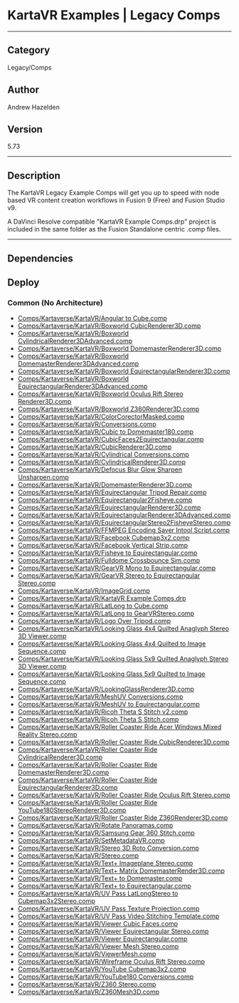 # KartaVR Examples | Legacy Comps
___

## Category
Legacy/Comps

## Author
Andrew Hazelden

## Version
5.73

___

## Description
<p>The KartaVR Legacy Example Comps will get you up to speed with node based VR content creation workflows in Fusion 9 (Free) and Fusion Studio v9.</p>
<p>A DaVinci Resolve compatible "KartaVR Example Comps.drp" project is included in the same folder as the Fusion Standalone centric .comp files.</p>

___

## Dependencies

## Deploy

### Common (No Architecture)

<ul>
<li><a href="https://gitlab.com/WeSuckLess/Reactor/-/blob/master/Atoms/com.AndrewHazelden.KartaVR.Comps/Comps/Kartaverse/KartaVR/Angular to Cube.comp?ref_type=heads">Comps/Kartaverse/KartaVR/Angular to Cube.comp</a></li>
<li><a href="https://gitlab.com/WeSuckLess/Reactor/-/blob/master/Atoms/com.AndrewHazelden.KartaVR.Comps/Comps/Kartaverse/KartaVR/Boxworld CubicRenderer3D.comp?ref_type=heads">Comps/Kartaverse/KartaVR/Boxworld CubicRenderer3D.comp</a></li>
<li><a href="https://gitlab.com/WeSuckLess/Reactor/-/blob/master/Atoms/com.AndrewHazelden.KartaVR.Comps/Comps/Kartaverse/KartaVR/Boxworld CylindricalRenderer3DAdvanced.comp?ref_type=heads">Comps/Kartaverse/KartaVR/Boxworld CylindricalRenderer3DAdvanced.comp</a></li>
<li><a href="https://gitlab.com/WeSuckLess/Reactor/-/blob/master/Atoms/com.AndrewHazelden.KartaVR.Comps/Comps/Kartaverse/KartaVR/Boxworld DomemasterRenderer3D.comp?ref_type=heads">Comps/Kartaverse/KartaVR/Boxworld DomemasterRenderer3D.comp</a></li>
<li><a href="https://gitlab.com/WeSuckLess/Reactor/-/blob/master/Atoms/com.AndrewHazelden.KartaVR.Comps/Comps/Kartaverse/KartaVR/Boxworld DomemasterRenderer3DAdvanced.comp?ref_type=heads">Comps/Kartaverse/KartaVR/Boxworld DomemasterRenderer3DAdvanced.comp</a></li>
<li><a href="https://gitlab.com/WeSuckLess/Reactor/-/blob/master/Atoms/com.AndrewHazelden.KartaVR.Comps/Comps/Kartaverse/KartaVR/Boxworld EquirectangularRenderer3D.comp?ref_type=heads">Comps/Kartaverse/KartaVR/Boxworld EquirectangularRenderer3D.comp</a></li>
<li><a href="https://gitlab.com/WeSuckLess/Reactor/-/blob/master/Atoms/com.AndrewHazelden.KartaVR.Comps/Comps/Kartaverse/KartaVR/Boxworld EquirectangularRenderer3DAdvanced.comp?ref_type=heads">Comps/Kartaverse/KartaVR/Boxworld EquirectangularRenderer3DAdvanced.comp</a></li>
<li><a href="https://gitlab.com/WeSuckLess/Reactor/-/blob/master/Atoms/com.AndrewHazelden.KartaVR.Comps/Comps/Kartaverse/KartaVR/Boxworld Oculus Rift Stereo Renderer3D.comp?ref_type=heads">Comps/Kartaverse/KartaVR/Boxworld Oculus Rift Stereo Renderer3D.comp</a></li>
<li><a href="https://gitlab.com/WeSuckLess/Reactor/-/blob/master/Atoms/com.AndrewHazelden.KartaVR.Comps/Comps/Kartaverse/KartaVR/Boxworld Z360Renderer3D.comp?ref_type=heads">Comps/Kartaverse/KartaVR/Boxworld Z360Renderer3D.comp</a></li>
<li><a href="https://gitlab.com/WeSuckLess/Reactor/-/blob/master/Atoms/com.AndrewHazelden.KartaVR.Comps/Comps/Kartaverse/KartaVR/ColorCorectorMasked.comp?ref_type=heads">Comps/Kartaverse/KartaVR/ColorCorectorMasked.comp</a></li>
<li><a href="https://gitlab.com/WeSuckLess/Reactor/-/blob/master/Atoms/com.AndrewHazelden.KartaVR.Comps/Comps/Kartaverse/KartaVR/Conversions.comp?ref_type=heads">Comps/Kartaverse/KartaVR/Conversions.comp</a></li>
<li><a href="https://gitlab.com/WeSuckLess/Reactor/-/blob/master/Atoms/com.AndrewHazelden.KartaVR.Comps/Comps/Kartaverse/KartaVR/Cubic to Domemaster180.comp?ref_type=heads">Comps/Kartaverse/KartaVR/Cubic to Domemaster180.comp</a></li>
<li><a href="https://gitlab.com/WeSuckLess/Reactor/-/blob/master/Atoms/com.AndrewHazelden.KartaVR.Comps/Comps/Kartaverse/KartaVR/CubicFaces2Equirectangular.comp?ref_type=heads">Comps/Kartaverse/KartaVR/CubicFaces2Equirectangular.comp</a></li>
<li><a href="https://gitlab.com/WeSuckLess/Reactor/-/blob/master/Atoms/com.AndrewHazelden.KartaVR.Comps/Comps/Kartaverse/KartaVR/CubicRenderer3D.comp?ref_type=heads">Comps/Kartaverse/KartaVR/CubicRenderer3D.comp</a></li>
<li><a href="https://gitlab.com/WeSuckLess/Reactor/-/blob/master/Atoms/com.AndrewHazelden.KartaVR.Comps/Comps/Kartaverse/KartaVR/Cylindrical Conversions.comp?ref_type=heads">Comps/Kartaverse/KartaVR/Cylindrical Conversions.comp</a></li>
<li><a href="https://gitlab.com/WeSuckLess/Reactor/-/blob/master/Atoms/com.AndrewHazelden.KartaVR.Comps/Comps/Kartaverse/KartaVR/CylindricalRenderer3D.comp?ref_type=heads">Comps/Kartaverse/KartaVR/CylindricalRenderer3D.comp</a></li>
<li><a href="https://gitlab.com/WeSuckLess/Reactor/-/blob/master/Atoms/com.AndrewHazelden.KartaVR.Comps/Comps/Kartaverse/KartaVR/Defocus Blur Glow Sharpen Unsharpen.comp?ref_type=heads">Comps/Kartaverse/KartaVR/Defocus Blur Glow Sharpen Unsharpen.comp</a></li>
<li><a href="https://gitlab.com/WeSuckLess/Reactor/-/blob/master/Atoms/com.AndrewHazelden.KartaVR.Comps/Comps/Kartaverse/KartaVR/DomemasterRenderer3D.comp?ref_type=heads">Comps/Kartaverse/KartaVR/DomemasterRenderer3D.comp</a></li>
<li><a href="https://gitlab.com/WeSuckLess/Reactor/-/blob/master/Atoms/com.AndrewHazelden.KartaVR.Comps/Comps/Kartaverse/KartaVR/Equirectangular Tripod Repair.comp?ref_type=heads">Comps/Kartaverse/KartaVR/Equirectangular Tripod Repair.comp</a></li>
<li><a href="https://gitlab.com/WeSuckLess/Reactor/-/blob/master/Atoms/com.AndrewHazelden.KartaVR.Comps/Comps/Kartaverse/KartaVR/Equirectangular2Fisheye.comp?ref_type=heads">Comps/Kartaverse/KartaVR/Equirectangular2Fisheye.comp</a></li>
<li><a href="https://gitlab.com/WeSuckLess/Reactor/-/blob/master/Atoms/com.AndrewHazelden.KartaVR.Comps/Comps/Kartaverse/KartaVR/EquirectangularRenderer3D.comp?ref_type=heads">Comps/Kartaverse/KartaVR/EquirectangularRenderer3D.comp</a></li>
<li><a href="https://gitlab.com/WeSuckLess/Reactor/-/blob/master/Atoms/com.AndrewHazelden.KartaVR.Comps/Comps/Kartaverse/KartaVR/EquirectangularRenderer3DAdvanced.comp?ref_type=heads">Comps/Kartaverse/KartaVR/EquirectangularRenderer3DAdvanced.comp</a></li>
<li><a href="https://gitlab.com/WeSuckLess/Reactor/-/blob/master/Atoms/com.AndrewHazelden.KartaVR.Comps/Comps/Kartaverse/KartaVR/EquirectangularStereo2FisheyeStereo.comp?ref_type=heads">Comps/Kartaverse/KartaVR/EquirectangularStereo2FisheyeStereo.comp</a></li>
<li><a href="https://gitlab.com/WeSuckLess/Reactor/-/blob/master/Atoms/com.AndrewHazelden.KartaVR.Comps/Comps/Kartaverse/KartaVR/FFMPEG Encoding Saver Intool Script.comp?ref_type=heads">Comps/Kartaverse/KartaVR/FFMPEG Encoding Saver Intool Script.comp</a></li>
<li><a href="https://gitlab.com/WeSuckLess/Reactor/-/blob/master/Atoms/com.AndrewHazelden.KartaVR.Comps/Comps/Kartaverse/KartaVR/Facebook Cubemap3x2.comp?ref_type=heads">Comps/Kartaverse/KartaVR/Facebook Cubemap3x2.comp</a></li>
<li><a href="https://gitlab.com/WeSuckLess/Reactor/-/blob/master/Atoms/com.AndrewHazelden.KartaVR.Comps/Comps/Kartaverse/KartaVR/Facebook Vertical Strip.comp?ref_type=heads">Comps/Kartaverse/KartaVR/Facebook Vertical Strip.comp</a></li>
<li><a href="https://gitlab.com/WeSuckLess/Reactor/-/blob/master/Atoms/com.AndrewHazelden.KartaVR.Comps/Comps/Kartaverse/KartaVR/Fisheye to Equirectangular.comp?ref_type=heads">Comps/Kartaverse/KartaVR/Fisheye to Equirectangular.comp</a></li>
<li><a href="https://gitlab.com/WeSuckLess/Reactor/-/blob/master/Atoms/com.AndrewHazelden.KartaVR.Comps/Comps/Kartaverse/KartaVR/Fulldome Crossbounce Sim.comp?ref_type=heads">Comps/Kartaverse/KartaVR/Fulldome Crossbounce Sim.comp</a></li>
<li><a href="https://gitlab.com/WeSuckLess/Reactor/-/blob/master/Atoms/com.AndrewHazelden.KartaVR.Comps/Comps/Kartaverse/KartaVR/GearVR Mono to Equirectangular.comp?ref_type=heads">Comps/Kartaverse/KartaVR/GearVR Mono to Equirectangular.comp</a></li>
<li><a href="https://gitlab.com/WeSuckLess/Reactor/-/blob/master/Atoms/com.AndrewHazelden.KartaVR.Comps/Comps/Kartaverse/KartaVR/GearVR Stereo to Equirectangular Stereo.comp?ref_type=heads">Comps/Kartaverse/KartaVR/GearVR Stereo to Equirectangular Stereo.comp</a></li>
<li><a href="https://gitlab.com/WeSuckLess/Reactor/-/blob/master/Atoms/com.AndrewHazelden.KartaVR.Comps/Comps/Kartaverse/KartaVR/ImageGrid.comp?ref_type=heads">Comps/Kartaverse/KartaVR/ImageGrid.comp</a></li>
<li><a href="https://gitlab.com/WeSuckLess/Reactor/-/blob/master/Atoms/com.AndrewHazelden.KartaVR.Comps/Comps/Kartaverse/KartaVR/KartaVR Example Comps.drp?ref_type=heads">Comps/Kartaverse/KartaVR/KartaVR Example Comps.drp</a></li>
<li><a href="https://gitlab.com/WeSuckLess/Reactor/-/blob/master/Atoms/com.AndrewHazelden.KartaVR.Comps/Comps/Kartaverse/KartaVR/LatLong to Cube.comp?ref_type=heads">Comps/Kartaverse/KartaVR/LatLong to Cube.comp</a></li>
<li><a href="https://gitlab.com/WeSuckLess/Reactor/-/blob/master/Atoms/com.AndrewHazelden.KartaVR.Comps/Comps/Kartaverse/KartaVR/LatLong to GearVRStereo.comp?ref_type=heads">Comps/Kartaverse/KartaVR/LatLong to GearVRStereo.comp</a></li>
<li><a href="https://gitlab.com/WeSuckLess/Reactor/-/blob/master/Atoms/com.AndrewHazelden.KartaVR.Comps/Comps/Kartaverse/KartaVR/Logo Over Tripod.comp?ref_type=heads">Comps/Kartaverse/KartaVR/Logo Over Tripod.comp</a></li>
<li><a href="https://gitlab.com/WeSuckLess/Reactor/-/blob/master/Atoms/com.AndrewHazelden.KartaVR.Comps/Comps/Kartaverse/KartaVR/Looking Glass 4x4 Quilted Anaglyph Stereo 3D Viewer.comp?ref_type=heads">Comps/Kartaverse/KartaVR/Looking Glass 4x4 Quilted Anaglyph Stereo 3D Viewer.comp</a></li>
<li><a href="https://gitlab.com/WeSuckLess/Reactor/-/blob/master/Atoms/com.AndrewHazelden.KartaVR.Comps/Comps/Kartaverse/KartaVR/Looking Glass 4x4 Quilted to Image Sequence.comp?ref_type=heads">Comps/Kartaverse/KartaVR/Looking Glass 4x4 Quilted to Image Sequence.comp</a></li>
<li><a href="https://gitlab.com/WeSuckLess/Reactor/-/blob/master/Atoms/com.AndrewHazelden.KartaVR.Comps/Comps/Kartaverse/KartaVR/Looking Glass 5x9 Quilted Anaglyph Stereo 3D Viewer.comp?ref_type=heads">Comps/Kartaverse/KartaVR/Looking Glass 5x9 Quilted Anaglyph Stereo 3D Viewer.comp</a></li>
<li><a href="https://gitlab.com/WeSuckLess/Reactor/-/blob/master/Atoms/com.AndrewHazelden.KartaVR.Comps/Comps/Kartaverse/KartaVR/Looking Glass 5x9 Quilted to Image Sequence.comp?ref_type=heads">Comps/Kartaverse/KartaVR/Looking Glass 5x9 Quilted to Image Sequence.comp</a></li>
<li><a href="https://gitlab.com/WeSuckLess/Reactor/-/blob/master/Atoms/com.AndrewHazelden.KartaVR.Comps/Comps/Kartaverse/KartaVR/LookingGlassRenderer3D.comp?ref_type=heads">Comps/Kartaverse/KartaVR/LookingGlassRenderer3D.comp</a></li>
<li><a href="https://gitlab.com/WeSuckLess/Reactor/-/blob/master/Atoms/com.AndrewHazelden.KartaVR.Comps/Comps/Kartaverse/KartaVR/MeshUV Conversions.comp?ref_type=heads">Comps/Kartaverse/KartaVR/MeshUV Conversions.comp</a></li>
<li><a href="https://gitlab.com/WeSuckLess/Reactor/-/blob/master/Atoms/com.AndrewHazelden.KartaVR.Comps/Comps/Kartaverse/KartaVR/MeshUV to Equirectangular.comp?ref_type=heads">Comps/Kartaverse/KartaVR/MeshUV to Equirectangular.comp</a></li>
<li><a href="https://gitlab.com/WeSuckLess/Reactor/-/blob/master/Atoms/com.AndrewHazelden.KartaVR.Comps/Comps/Kartaverse/KartaVR/Ricoh Theta S Stitch v2.comp?ref_type=heads">Comps/Kartaverse/KartaVR/Ricoh Theta S Stitch v2.comp</a></li>
<li><a href="https://gitlab.com/WeSuckLess/Reactor/-/blob/master/Atoms/com.AndrewHazelden.KartaVR.Comps/Comps/Kartaverse/KartaVR/Ricoh Theta S Stitch.comp?ref_type=heads">Comps/Kartaverse/KartaVR/Ricoh Theta S Stitch.comp</a></li>
<li><a href="https://gitlab.com/WeSuckLess/Reactor/-/blob/master/Atoms/com.AndrewHazelden.KartaVR.Comps/Comps/Kartaverse/KartaVR/Roller Coaster Ride Acer Windows Mixed Reality Stereo.comp?ref_type=heads">Comps/Kartaverse/KartaVR/Roller Coaster Ride Acer Windows Mixed Reality Stereo.comp</a></li>
<li><a href="https://gitlab.com/WeSuckLess/Reactor/-/blob/master/Atoms/com.AndrewHazelden.KartaVR.Comps/Comps/Kartaverse/KartaVR/Roller Coaster Ride CubicRenderer3D.comp?ref_type=heads">Comps/Kartaverse/KartaVR/Roller Coaster Ride CubicRenderer3D.comp</a></li>
<li><a href="https://gitlab.com/WeSuckLess/Reactor/-/blob/master/Atoms/com.AndrewHazelden.KartaVR.Comps/Comps/Kartaverse/KartaVR/Roller Coaster Ride CylindricalRenderer3D.comp?ref_type=heads">Comps/Kartaverse/KartaVR/Roller Coaster Ride CylindricalRenderer3D.comp</a></li>
<li><a href="https://gitlab.com/WeSuckLess/Reactor/-/blob/master/Atoms/com.AndrewHazelden.KartaVR.Comps/Comps/Kartaverse/KartaVR/Roller Coaster Ride DomemasterRenderer3D.comp?ref_type=heads">Comps/Kartaverse/KartaVR/Roller Coaster Ride DomemasterRenderer3D.comp</a></li>
<li><a href="https://gitlab.com/WeSuckLess/Reactor/-/blob/master/Atoms/com.AndrewHazelden.KartaVR.Comps/Comps/Kartaverse/KartaVR/Roller Coaster Ride EquirectangularRenderer3D.comp?ref_type=heads">Comps/Kartaverse/KartaVR/Roller Coaster Ride EquirectangularRenderer3D.comp</a></li>
<li><a href="https://gitlab.com/WeSuckLess/Reactor/-/blob/master/Atoms/com.AndrewHazelden.KartaVR.Comps/Comps/Kartaverse/KartaVR/Roller Coaster Ride Oculus Rift Stereo.comp?ref_type=heads">Comps/Kartaverse/KartaVR/Roller Coaster Ride Oculus Rift Stereo.comp</a></li>
<li><a href="https://gitlab.com/WeSuckLess/Reactor/-/blob/master/Atoms/com.AndrewHazelden.KartaVR.Comps/Comps/Kartaverse/KartaVR/Roller Coaster Ride YouTube180StereoRenderer3D.comp?ref_type=heads">Comps/Kartaverse/KartaVR/Roller Coaster Ride YouTube180StereoRenderer3D.comp</a></li>
<li><a href="https://gitlab.com/WeSuckLess/Reactor/-/blob/master/Atoms/com.AndrewHazelden.KartaVR.Comps/Comps/Kartaverse/KartaVR/Roller Coaster Ride Z360Renderer3D.comp?ref_type=heads">Comps/Kartaverse/KartaVR/Roller Coaster Ride Z360Renderer3D.comp</a></li>
<li><a href="https://gitlab.com/WeSuckLess/Reactor/-/blob/master/Atoms/com.AndrewHazelden.KartaVR.Comps/Comps/Kartaverse/KartaVR/Rotate Panoramas.comp?ref_type=heads">Comps/Kartaverse/KartaVR/Rotate Panoramas.comp</a></li>
<li><a href="https://gitlab.com/WeSuckLess/Reactor/-/blob/master/Atoms/com.AndrewHazelden.KartaVR.Comps/Comps/Kartaverse/KartaVR/Samsung Gear 360 Stitch.comp?ref_type=heads">Comps/Kartaverse/KartaVR/Samsung Gear 360 Stitch.comp</a></li>
<li><a href="https://gitlab.com/WeSuckLess/Reactor/-/blob/master/Atoms/com.AndrewHazelden.KartaVR.Comps/Comps/Kartaverse/KartaVR/SetMetadataVR.comp?ref_type=heads">Comps/Kartaverse/KartaVR/SetMetadataVR.comp</a></li>
<li><a href="https://gitlab.com/WeSuckLess/Reactor/-/blob/master/Atoms/com.AndrewHazelden.KartaVR.Comps/Comps/Kartaverse/KartaVR/Stereo 3D Roto Conversion.comp?ref_type=heads">Comps/Kartaverse/KartaVR/Stereo 3D Roto Conversion.comp</a></li>
<li><a href="https://gitlab.com/WeSuckLess/Reactor/-/blob/master/Atoms/com.AndrewHazelden.KartaVR.Comps/Comps/Kartaverse/KartaVR/Stereo.comp?ref_type=heads">Comps/Kartaverse/KartaVR/Stereo.comp</a></li>
<li><a href="https://gitlab.com/WeSuckLess/Reactor/-/blob/master/Atoms/com.AndrewHazelden.KartaVR.Comps/Comps/Kartaverse/KartaVR/Text+ Imageplane Stereo.comp?ref_type=heads">Comps/Kartaverse/KartaVR/Text+ Imageplane Stereo.comp</a></li>
<li><a href="https://gitlab.com/WeSuckLess/Reactor/-/blob/master/Atoms/com.AndrewHazelden.KartaVR.Comps/Comps/Kartaverse/KartaVR/Text+ Matrix DomemasterRender3D.comp?ref_type=heads">Comps/Kartaverse/KartaVR/Text+ Matrix DomemasterRender3D.comp</a></li>
<li><a href="https://gitlab.com/WeSuckLess/Reactor/-/blob/master/Atoms/com.AndrewHazelden.KartaVR.Comps/Comps/Kartaverse/KartaVR/Text+ to Domemaster.comp?ref_type=heads">Comps/Kartaverse/KartaVR/Text+ to Domemaster.comp</a></li>
<li><a href="https://gitlab.com/WeSuckLess/Reactor/-/blob/master/Atoms/com.AndrewHazelden.KartaVR.Comps/Comps/Kartaverse/KartaVR/Text+ to Equirectangular.comp?ref_type=heads">Comps/Kartaverse/KartaVR/Text+ to Equirectangular.comp</a></li>
<li><a href="https://gitlab.com/WeSuckLess/Reactor/-/blob/master/Atoms/com.AndrewHazelden.KartaVR.Comps/Comps/Kartaverse/KartaVR/UV Pass LatLongStereo to Cubemap3x2Stereo.comp?ref_type=heads">Comps/Kartaverse/KartaVR/UV Pass LatLongStereo to Cubemap3x2Stereo.comp</a></li>
<li><a href="https://gitlab.com/WeSuckLess/Reactor/-/blob/master/Atoms/com.AndrewHazelden.KartaVR.Comps/Comps/Kartaverse/KartaVR/UV Pass Texture Projection.comp?ref_type=heads">Comps/Kartaverse/KartaVR/UV Pass Texture Projection.comp</a></li>
<li><a href="https://gitlab.com/WeSuckLess/Reactor/-/blob/master/Atoms/com.AndrewHazelden.KartaVR.Comps/Comps/Kartaverse/KartaVR/UV Pass Video Stitching Template.comp?ref_type=heads">Comps/Kartaverse/KartaVR/UV Pass Video Stitching Template.comp</a></li>
<li><a href="https://gitlab.com/WeSuckLess/Reactor/-/blob/master/Atoms/com.AndrewHazelden.KartaVR.Comps/Comps/Kartaverse/KartaVR/Viewer Cubic Faces.comp?ref_type=heads">Comps/Kartaverse/KartaVR/Viewer Cubic Faces.comp</a></li>
<li><a href="https://gitlab.com/WeSuckLess/Reactor/-/blob/master/Atoms/com.AndrewHazelden.KartaVR.Comps/Comps/Kartaverse/KartaVR/Viewer Equirectangular Stereo.comp?ref_type=heads">Comps/Kartaverse/KartaVR/Viewer Equirectangular Stereo.comp</a></li>
<li><a href="https://gitlab.com/WeSuckLess/Reactor/-/blob/master/Atoms/com.AndrewHazelden.KartaVR.Comps/Comps/Kartaverse/KartaVR/Viewer Equirectangular.comp?ref_type=heads">Comps/Kartaverse/KartaVR/Viewer Equirectangular.comp</a></li>
<li><a href="https://gitlab.com/WeSuckLess/Reactor/-/blob/master/Atoms/com.AndrewHazelden.KartaVR.Comps/Comps/Kartaverse/KartaVR/Viewer Mesh Stereo.comp?ref_type=heads">Comps/Kartaverse/KartaVR/Viewer Mesh Stereo.comp</a></li>
<li><a href="https://gitlab.com/WeSuckLess/Reactor/-/blob/master/Atoms/com.AndrewHazelden.KartaVR.Comps/Comps/Kartaverse/KartaVR/ViewerMesh.comp?ref_type=heads">Comps/Kartaverse/KartaVR/ViewerMesh.comp</a></li>
<li><a href="https://gitlab.com/WeSuckLess/Reactor/-/blob/master/Atoms/com.AndrewHazelden.KartaVR.Comps/Comps/Kartaverse/KartaVR/Wireframe Oculus Rift Stereo.comp?ref_type=heads">Comps/Kartaverse/KartaVR/Wireframe Oculus Rift Stereo.comp</a></li>
<li><a href="https://gitlab.com/WeSuckLess/Reactor/-/blob/master/Atoms/com.AndrewHazelden.KartaVR.Comps/Comps/Kartaverse/KartaVR/YouTube Cubemap3x2.comp?ref_type=heads">Comps/Kartaverse/KartaVR/YouTube Cubemap3x2.comp</a></li>
<li><a href="https://gitlab.com/WeSuckLess/Reactor/-/blob/master/Atoms/com.AndrewHazelden.KartaVR.Comps/Comps/Kartaverse/KartaVR/YouTube180 Conversions.comp?ref_type=heads">Comps/Kartaverse/KartaVR/YouTube180 Conversions.comp</a></li>
<li><a href="https://gitlab.com/WeSuckLess/Reactor/-/blob/master/Atoms/com.AndrewHazelden.KartaVR.Comps/Comps/Kartaverse/KartaVR/Z360 Stereo.comp?ref_type=heads">Comps/Kartaverse/KartaVR/Z360 Stereo.comp</a></li>
<li><a href="https://gitlab.com/WeSuckLess/Reactor/-/blob/master/Atoms/com.AndrewHazelden.KartaVR.Comps/Comps/Kartaverse/KartaVR/Z360Mesh3D.comp?ref_type=heads">Comps/Kartaverse/KartaVR/Z360Mesh3D.comp</a></li>
</ul>
